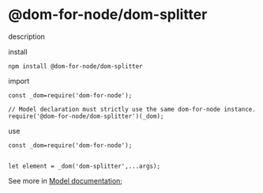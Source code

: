 # @dom-for-node/dom-splitter

description


install 
```
npm install @dom-for-node/dom-splitter
```

import
```
const _dom=require('dom-for-node');

// Model declaration must strictly use the same dom-for-node instance.
require('@dom-for-node/dom-splitter')(_dom);

```

use
```
const _dom=require('dom-for-node');


let element = _dom('dom-splitter',...args);

```

See more in [Model documentation](./dom-splitter.model.md);